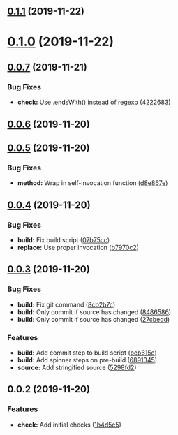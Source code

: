 ## [0.1.1](https://github.com/pixelastic/ensure-url-trailing-slash/compare/0.1.0...0.1.1) (2019-11-22)

# [0.1.0](https://github.com/pixelastic/ensure-url-trailing-slash/compare/0.0.7...0.1.0) (2019-11-22)

## [0.0.7](https://github.com/pixelastic/ensure-url-trailing-slash/compare/0.0.6...0.0.7) (2019-11-21)


### Bug Fixes

* **check:** Use .endsWith() instead of regexp ([4222683](https://github.com/pixelastic/ensure-url-trailing-slash/commit/4222683cc6a7c4390aa6d6203d72ffdb9a9e31b2))

## [0.0.6](https://github.com/pixelastic/ensure-url-trailing-slash/compare/0.0.5...0.0.6) (2019-11-20)

## [0.0.5](https://github.com/pixelastic/ensure-url-trailing-slash/compare/0.0.4...0.0.5) (2019-11-20)


### Bug Fixes

* **method:** Wrap in self-invocation function ([d8e867e](https://github.com/pixelastic/ensure-url-trailing-slash/commit/d8e867eea27bfa2ed793e6febdbe0834499c14dd))

## [0.0.4](https://github.com/pixelastic/ensure-url-trailing-slash/compare/0.0.3...0.0.4) (2019-11-20)


### Bug Fixes

* **build:** Fix build script ([07b75cc](https://github.com/pixelastic/ensure-url-trailing-slash/commit/07b75cc40b82c4fcbc15e73c5c2a9d704e00bcc3))
* **replace:** Use proper invocation ([b7970c2](https://github.com/pixelastic/ensure-url-trailing-slash/commit/b7970c228977fe3f70e3cf9a7d0d7a6747471d89))

## [0.0.3](https://github.com/pixelastic/ensure-url-trailing-slash/compare/0.0.2...0.0.3) (2019-11-20)


### Bug Fixes

* **build:** Fix git command ([8cb2b7c](https://github.com/pixelastic/ensure-url-trailing-slash/commit/8cb2b7c0997f31be4997e705f030fde0483f6728))
* **build:** Only commit if source has changed ([8486586](https://github.com/pixelastic/ensure-url-trailing-slash/commit/8486586d711b7d99defe96c65244358f76a0705b))
* **build:** Only commit if source has changed ([27cbedd](https://github.com/pixelastic/ensure-url-trailing-slash/commit/27cbedd5a78c6bb81f3ca3591e585e59bc2d0553))


### Features

* **build:** Add commit step to build script ([bcb615c](https://github.com/pixelastic/ensure-url-trailing-slash/commit/bcb615c77d34e681e112845bdf8d0dc72cf47f45))
* **build:** Add spinner steps on pre-build ([6891345](https://github.com/pixelastic/ensure-url-trailing-slash/commit/6891345cf1743f568e66aad84a440bf474eec983))
* **source:** Add stringified source ([5298fd2](https://github.com/pixelastic/ensure-url-trailing-slash/commit/5298fd2995f05917ea4ed32a003e483568fca990))

## 0.0.2 (2019-11-20)


### Features

* **check:** Add initial checks ([1b4d5c5](https://github.com/pixelastic/ensure-url-trailing-slash/commit/1b4d5c5062c0cc341bcb57b6ee6ad24532572321))

